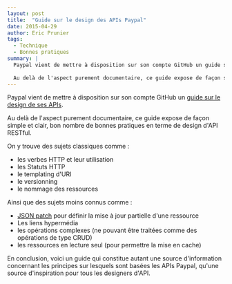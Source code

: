 ```yaml
---
layout: post
title:  "Guide sur le design des APIs Paypal"
date: 2015-04-29
author: Eric Prunier
tags:
  - Technique
  - Bonnes pratiques
summary: |
  Paypal vient de mettre à disposition sur son compte GitHub un guide sur le design de ses APIs.
  
  Au delà de l'aspect purement documentaire, ce guide expose de façon simple et clair, bon nombre de bonnes pratiques en terme de design d'API RESTful.
---
```


Paypal vient de mettre à disposition sur son compte GitHub un [guide sur le design de ses APIs](https://github.com/paypal/api-standards/blob/master/api-style-guide.md).

Au delà de l'aspect purement documentaire, ce guide expose de façon simple et clair, bon nombre de bonnes pratiques en terme de design d'API RESTful.

On y trouve des sujets classiques comme :

- les verbes HTTP et leur utilisation
- les Statuts HTTP
- le templating d'URI
- le versionning
- le nommage des ressources

Ainsi que des sujets moins connus comme :

- [JSON patch](https://tools.ietf.org/html/rfc6902) pour définir la mise à jour partielle d'une ressource
- Les liens hypermédia
- les opérations complexes (ne pouvant être traitées comme des opérations de type CRUD)
- les ressources en lecture seul (pour permettre la mise en cache)

En conclusion, voici un guide qui constitue autant une source d'information concernant les principes sur lesquels sont basées les APIs Paypal, qu'une source d'inspiration pour tous les designers d'API.
